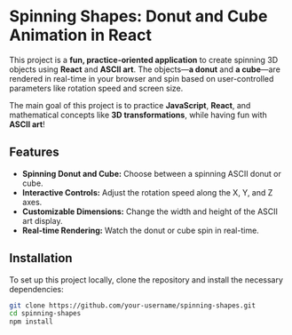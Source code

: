 # Spinning Shapes: Donut and Cube Animation in React

This project is a **fun, practice-oriented application** to create spinning 3D objects using **React** and **ASCII art**. The objects—**a donut** and **a cube**—are rendered in real-time in your browser and spin based on user-controlled parameters like rotation speed and screen size.

The main goal of this project is to practice **JavaScript**, **React**, and mathematical concepts like **3D transformations**, while having fun with **ASCII art**!

## Features

- **Spinning Donut and Cube:** Choose between a spinning ASCII donut or cube.
- **Interactive Controls:** Adjust the rotation speed along the X, Y, and Z axes.
- **Customizable Dimensions:** Change the width and height of the ASCII art display.
- **Real-time Rendering:** Watch the donut or cube spin in real-time.

## Installation

To set up this project locally, clone the repository and install the necessary dependencies:

```bash
git clone https://github.com/your-username/spinning-shapes.git
cd spinning-shapes
npm install
